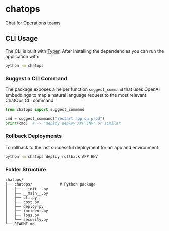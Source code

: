# chatops

Chat for Operations teams

## CLI Usage

The CLI is built with [Typer](https://typer.tiangolo.com/). After installing the dependencies you can run the application with:

```bash
python -m chatops
```

### Suggest a CLI Command

The package exposes a helper function `suggest_command` that uses OpenAI
embeddings to map a natural language request to the most relevant ChatOps
CLI command:

```python
from chatops import suggest_command

cmd = suggest_command("restart app on prod")
print(cmd)  # -> "deploy deploy APP ENV" or similar
```

### Rollback Deployments

To rollback to the last successful deployment for an app and environment:

```bash
python -m chatops deploy rollback APP ENV
```

### Folder Structure

```
chatops/
├── chatops/            # Python package
│   ├── __init__.py
│   ├── __main__.py
│   ├── cli.py
│   ├── cost.py
│   ├── deploy.py
│   ├── incident.py
│   ├── logs.py
│   └── security.py
└── README.md
```
